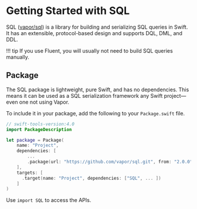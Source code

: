# Getting Started with SQL

SQL ([vapor/sql](https://github.com/vapor/sql)) is a library for building and serializing SQL queries in Swift. It has an extensible, protocol-based design and supports DQL, DML, and DDL.

!!! tip
    If you use Fluent, you will usually not need to build SQL queries manually.

## Package

The SQL package is lightweight, pure Swift, and has no dependencies. This means it can be used as a SQL serialization framework any Swift project—even one not using Vapor.

To include it in your package, add the following to your `Package.swift` file.

```swift
// swift-tools-version:4.0
import PackageDescription

let package = Package(
    name: "Project",
    dependencies: [
        ...
        .package(url: "https://github.com/vapor/sql.git", from: "2.0.0"),
    ],
    targets: [
      .target(name: "Project", dependencies: ["SQL", ... ])
    ]
)
```

Use `import SQL` to access the APIs.
